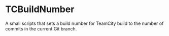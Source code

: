 # TCBuildNumber
A small scripts that sets a build number for TeamCity build to the number of commits in the current Git branch.

